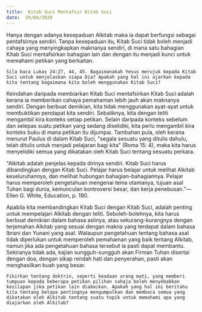 ```yaml
---
title:  Kitab Suci Mentafsir Kitab Suci
date:  29/04/2020
---
```


Hanya dengan adanya  kesepaduan Alkitab maka ia dapat berfungsi sebagai pentafsirnya sendiri. Tanpa kesepaduan itu, Kitab Suci tidak boleh menjadi cahaya yang menyingkapkan maknanya sendiri, di mana satu bahagian Kitab Suci mentafsirkan bahagian lain dan dengan itu menjadi kunci untuk memahami petikan yang berkaitan.

`Sila baca Lukas 24:27, 44, 45. Bagaimanakah Yesus merujuk kepada Kitab Suci untuk menjelaskan siapa Dia? Apakah yang hal ini ajarkan kepada kita tentang bagaimana kita boleh menggunakan Kitab Suci?`

Keindahan daripada membiarkan Kitab Suci mentafsirkan Kitab Suci adalah kerana ia memberikan cahaya pemahaman lebih jauh akan maknanya sendiri. Dengan berbuat demikian, kita tidak menggunakan ayat-ayat untuk membuktikan pendapat kita sendiri. Sebaliknya, kita dengan teliti mengambil kira konteks setiap petikan. Selain daripada konteks sebelum dan selepas suatu petikan yang sedang diselidiki, kita perlu mengambil kira konteks buku di mana petikan itu dijumpai. Tambahan pula, oleh kerana menurut Paulus di dalam Kitab Suci, "segala sesuatu yang ditulis dahulu, telah ditulis untuk menjadi pelajaran bagi kita" (Roma 15: 4), maka kita harus menyelidiki semua yang dikatakan oleh Kitab Suci tentang sesuatu perkara.

"Alkitab adalah penjelas kepada dirinya sendiri. Kitab Suci harus dibandingkan dengan Kitab Suci. Pelajar harus belajar untuk melihat  Alkitab  keseluruhannya, dan melihat hubungan bahagian-bahagiannya. Pelajar harus memperoleh pengetahuan mengenai tema utamanya, tujuan asal Tuhan bagi dunia, kemunculan kontroversi besar, dan kerja penebusan.”—Ellen G. White, Education, p. 190.

Apabila kita membandingkan Kitab Suci dengan Kitab Suci, adalah penting untuk mempelajari Alkitab dengan teliti. Seboleh-bolehnya, kita harus berbuat demikian dalam bahasa aslinya, atau sekurang-kurangnya dengan terjemahan Alkitab yang sesuai dengan makna yang terdapat dalam bahasa Ibrani dan Yunani yang asal. Walaupun pengetahuan tentang bahasa asal tidak diperlukan untuk memperoleh pemahaman yang baik tentang Alkitab, namun jika ada pengetahuan bahasa tersebut ia pasti dapat membantu. Sekiranya tidak ada, kajian sungguh-sungguh akan Firman Tuhan  disertai dengan doa, dengan sikap rendah hati dan penyerahan, pasti akan menghasilkan buah yang besar.

`Fikirkan tentang doktrin, seperti keadaan orang mati, yang memberi tumpuan kepada beberapa petikan pilihan sahaja boleh menyebabkan kesilapan jika petikan lain diabaikan. Apakah yang hal ini beritahu kita tentang betapa pentingnya mengumpulkan dan membaca semua yang dikatakan oleh Alkitab tentang suatu topik untuk memahami apa yang diajarkan oleh Alkitab?`